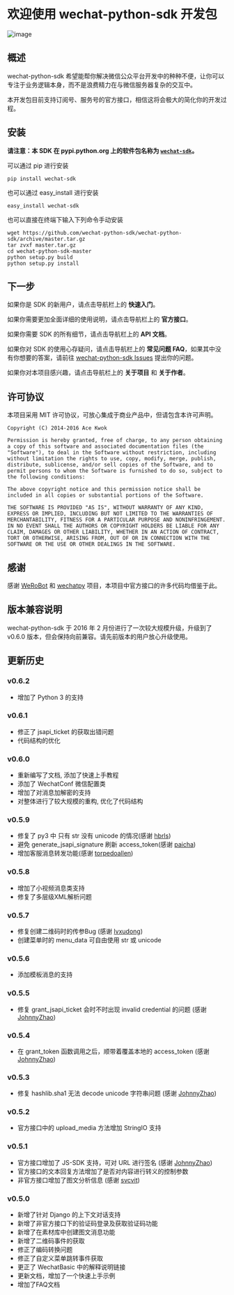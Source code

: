 # 欢迎使用 wechat-python-sdk 开发包

![image](/img/logo.png)
## 概述

wechat-python-sdk 希望能帮你解决微信公众平台开发中的种种不便，让你可以专注于业务逻辑本身，而不是浪费精力在与微信服务器复杂的交互中。

本开发包目前支持订阅号、服务号的官方接口，相信这将会极大的简化你的开发过程。

## 安装

**请注意：本 SDK 在 pypi.python.org 上的软件包名称为 [`wechat-sdk`](https://pypi.python.org/pypi/wechat-sdk)。**

可以通过 pip 进行安装

    pip install wechat-sdk

也可以通过 easy_install 进行安装

    easy_install wechat-sdk

也可以直接在终端下输入下列命令手动安装

    wget https://github.com/wechat-python-sdk/wechat-python-sdk/archive/master.tar.gz
    tar zvxf master.tar.gz
    cd wechat-python-sdk-master
    python setup.py build
    python setup.py install
    
## 下一步
	
如果你是 SDK 的新用户，请点击导航栏上的 **快速入门**。

如果你需要更加全面详细的使用说明，请点击导航栏上的 **官方接口**。

如果你需要 SDK 的所有细节，请点击导航栏上的 **API 文档**。

如果你对 SDK 的使用心存疑问，请点击导航栏上的 **常见问题 FAQ**，如果其中没有你想要的答案，请前往 [wechat-python-sdk Issues](https://github.com/wechat-python-sdk/wechat-python-sdk/issues) 提出你的问题。

如果你对本项目感兴趣，请点击导航栏上的 **关于项目** 和 **关于作者**。

## 许可协议

本项目采用 MIT 许可协议，可放心集成于商业产品中，但请包含本许可声明。

    Copyright (C) 2014-2016 Ace Kwok
    
    Permission is hereby granted, free of charge, to any person obtaining a copy of this software and associated documentation files (the "Software"), to deal in the Software without restriction, including without limitation the rights to use, copy, modify, merge, publish, distribute, sublicense, and/or sell copies of the Software, and to permit persons to whom the Software is furnished to do so, subject to the following conditions:
    
    The above copyright notice and this permission notice shall be included in all copies or substantial portions of the Software.
    
    THE SOFTWARE IS PROVIDED "AS IS", WITHOUT WARRANTY OF ANY KIND, EXPRESS OR IMPLIED, INCLUDING BUT NOT LIMITED TO THE WARRANTIES OF MERCHANTABILITY, FITNESS FOR A PARTICULAR PURPOSE AND NONINFRINGEMENT. IN NO EVENT SHALL THE AUTHORS OR COPYRIGHT HOLDERS BE LIABLE FOR ANY CLAIM, DAMAGES OR OTHER LIABILITY, WHETHER IN AN ACTION OF CONTRACT, TORT OR OTHERWISE, ARISING FROM, OUT OF OR IN CONNECTION WITH THE SOFTWARE OR THE USE OR OTHER DEALINGS IN THE SOFTWARE.

## 感谢

感谢 [WeRoBot](https://github.com/whtsky/WeRoBot) 和 [wechatpy](https://github.com/jxtech/wechatpy) 项目，本项目中官方接口的许多代码均借鉴于此。

## 版本兼容说明

wechat-python-sdk 于 2016 年 2 月份进行了一次较大规模升级，升级到了 v0.6.0 版本，但会保持向前兼容。请先前版本的用户放心升级使用。

## 更新历史

### v0.6.2

* 增加了 Python 3 的支持 

### v0.6.1

* 修正了 jsapi_ticket 的获取出错问题
* 代码结构的优化

### v0.6.0

* 重新编写了文档, 添加了快速上手教程
* 添加了 WechatConf 微信配置类
* 增加了对消息加解密的支持
* 对整体进行了较大规模的重构, 优化了代码结构

### v0.5.9

* 修复了 py3 中 只有 str 没有 unicode 的情况(感谢 [hbrls](https://github.com/hbrls))
* 避免 generate_jsapi_signature 刷新 access_token(感谢 [paicha](https://github.com/paicha))
* 增加客服消息转发功能(感谢 [torpedoallen](https://github.com/torpedoallen))

### v0.5.8

* 增加了小视频消息类支持
* 修复了多层级XML解析问题

### v0.5.7

* 修复创建二维码时的传参Bug (感谢 [lvxudong](https://github.com/lvxudong))
* 创建菜单时的 menu_data 可自由使用 str 或 unicode

### v0.5.6

* 添加模板消息的支持

### v0.5.5

* 修复 grant_jsapi_ticket 会时不时出现 invalid credential 的问题 (感谢 [JohnnyZhao](https://github.com/JohnnyZhao))

### v0.5.4

* 在 grant_token 函数调用之后，顺带着覆盖本地的 access_token (感谢 [JohnnyZhao](https://github.com/JohnnyZhao))

### v0.5.3

* 修复 hashlib.sha1 无法 decode unicode 字符串问题 (感谢 [JohnnyZhao](https://github.com/JohnnyZhao))

### v0.5.2

* 官方接口中的 upload_media 方法增加 StringIO 支持

### v0.5.1

* 官方接口增加了 JS-SDK 支持，可对 URL 进行签名 (感谢 [JohnnyZhao](https://github.com/JohnnyZhao))
* 官方接口的文本回复方法增加了是否对内容进行转义的控制参数
* 非官方接口增加了图文分析信息 (感谢 [svcvit](https://github.com/svcvit))

### v0.5.0

* 新增了针对 Django 的上下文对话支持
* 新增了非官方接口下的验证码登录及获取验证码功能
* 新增了在素材库中创建图文消息功能
* 新增了二维码事件的获取
* 修正了编码转换问题
* 修正了自定义菜单跳转事件获取
* 更正了 WechatBasic 中的解释说明链接
* 更新文档，增加了一个快速上手示例
* 增加了FAQ文档

